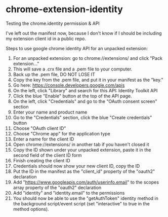# chrome-extension-identity
Testing the chrome.identity permission &amp; API

I've left out the manifest now, because I don't know if I should be including my extension client id in a public repo.

Steps to use google chrome identity API for an unpacked extension:
1) For an unpacked extension: go to chrome://extensions/ and click "Pack extension..."
2) This will save a .crx file and a .pem file to your computer.  
3) Back up the .pem file, DO NOT LOSE IT
4) Copy the key from the .pem file, and put it in your manifest as the "key."
5) Go here: https://console.developers.google.com/apis
6) On the left, click "Library" and search for this API: Identity Toolkit API
7) Click the blue "Enable" button at the top of the API page.
8) On the left, click "Credentials" and go to the "OAuth consent screen" section
9) Enter your name and product name
10) Go to the "Credentials" section, click the blue "Create credentials" button
11) Choose "OAuth client ID"
12) Choose "Chrome app" for the application type
13) Enter a name for the client ID
14) Open chrome://extensions/ in another tab if you haven't closed it
15) Copy the ID shown under your unpacked extension, paste it in the second field of the client ID form
16) Finish creating the client ID
17) Credentials should now show your new client ID, copy the ID
18) Put the ID in the manifest as the "client_id" property of the "oauth2" declaration
19) Add "https://www.googleapis.com/auth/userinfo.email" to the scopes array property of the "oauth2" declaration
20) Add "identity" and "identity.email" to the permissions
21) You should now be able to use the "getAuthToken" identity method in the background script/event script (set "interactive" to true in the method options).
